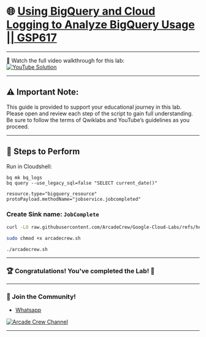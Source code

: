 # 🌐 [Using BigQuery and Cloud Logging to Analyze BigQuery Usage || GSP617](https://www.cloudskillsboost.google/focuses/6100?parent=catalog)

--- 

🎥 Watch the full video walkthrough for this lab:  
[![YouTube Solution](https://img.shields.io/badge/YouTube-Watch%20Solution-red?style=flat&logo=youtube)](https://www.youtube.com/watch?v=wjSrI-UHmM8)

---
## ⚠️ **Important Note:**
This guide is provided to support your educational journey in this lab. Please open and review each step of the script to gain full understanding. Be sure to follow the terms of Qwiklabs and YouTube’s guidelines as you proceed.

---

## 🚀 Steps to Perform

Run in Cloudshell:  

```
bq mk bq_logs
bq query --use_legacy_sql=false "SELECT current_date()"
```
```
resource.type="bigquery_resource"
protoPayload.methodName="jobservice.jobcompleted"
```
### Create Sink name: `JobComplete`

```bash
curl -LO raw.githubusercontent.com/ArcadeCrew/Google-Cloud-Labs/refs/heads/main/Using%20BigQuery%20and%20Cloud%20Logging%20to%20Analyze%20BigQuery%20Usage/arcadecrew.sh

sudo chmod +x arcadecrew.sh

./arcadecrew.sh
```
---

### 🏆 Congratulations! You've completed the Lab! 🎉

---

### 🤝 Join the Community!

- [Whatsapp](https://chat.whatsapp.com/KkNEauOhBQXHdVcmqIlv9F)  

[![Arcade Crew Channel](https://img.shields.io/badge/YouTube-Arcade%20Crew-red?style=flat&logo=youtube)](https://www.youtube.com/@Arcade61432?sub_confirmation=1)

---
